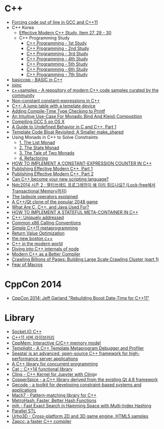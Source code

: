 C++
===
* [Forcing code out of line in GCC and C++11](http://xania.org/201209/forcing-code-out-of-line-in-gcc)
* C++ Korea
  * [Effective Modern C++ Study, Item 27, 29 - 30](http://www.slideshare.net/utilforever/c-korea-effective-modern-c-study-item-27-29-30)
  * C++ Programming Study
    * [C++ Programming - 1st Study](http://www.slideshare.net/utilforever/c-programming-1s-study)
    * [C++ Programming - 2nd Study](http://www.slideshare.net/utilforever/c-programming-2nd-study)
    * [C++ Programming - 3rd Study](http://www.slideshare.net/utilforever/c-programming-3rd-study)
    * [C++ Programming - 4th Study](http://www.slideshare.net/utilforever/c-programming-4th-study)
    * [C++ Programming - 5th Study](http://www.slideshare.net/utilforever/c-programming-5th-study)
    * [C++ Programming - 6th Study](http://www.slideshare.net/utilforever/c-programming-6th-study)
    * [C++ Programming - 7th Study](http://www.slideshare.net/utilforever/c-programming-7th-study)
* [basiccpp - BASIC in C++](https://github.com/rollbear/basicpp)
* [joinc](http://www.joinc.co.kr/modules/moniwiki/wiki.php/Site/C++)
* [c++​samples - A repository of modern C++ code samples curated by the community](http://www.cppsamples.com/)
* [Non-constant constant-expressions in C++](http://b.atch.se/posts/non-constant-constant-expressions/)
* [C++: A jump table with a template device](https://monoinfinito.wordpress.com/2015/05/05/c-a-jump-table-with-a-template-device/)
* [Adding Compile-Time Type Checking to Printf](https://msdn.microsoft.com/en-us/magazine/dn973010.aspx)
* [An Intuitive Use-Case For Monadic Bind And Kleisli Composition](https://daniel-j-h.github.io/post/intuitive-monadic-bind-kleisli-composition/)
* [Compiling GCC 5 on OS X](https://solarianprogrammer.com/2015/05/01/compiling-gcc-5-mac-os-x/)
* [A Guide to Undefined Behavior in C and C++, Part 1](http://blog.regehr.org/archives/213)
* [Template Code Bloat Revisited: A Smaller make_shared](http://blog2.emptycrate.com/content/template-code-bloat-revisited-smaller-makeshared)
* Using Monads in C++ to Solve Constraints
  * [1. The List Monad](http://bartoszmilewski.com/2015/05/11/using-monads-in-c-to-solve-constraints-1-the-list-monad/)
  * [2. The State Monad](http://bartoszmilewski.com/2015/05/14/using-monads-in-c-to-solve-constraints-2-the-state-monad/)
  * [3. The Tale of Two Monads](http://bartoszmilewski.com/2015/05/18/using-monads-in-c-to-solve-constraints-3-the-tale-of-two-monads/)
  * [4. Refactoring](http://bartoszmilewski.com/2015/05/25/using-monads-in-c-to-solve-constraints-4-refactoring/)
* [HOW TO IMPLEMENT A CONSTANT-EXPRESSION COUNTER IN C++](http://b.atch.se/posts/constexpr-counter/)
* [Publishing Effective Modern C++, Part 1](http://scottmeyers.blogspot.kr/2015/05/publishing-effective-modern-c-part-1.html)
* [Publishing Effective Modern C++, Part 2](http://scottmeyers.blogspot.kr/2015/06/publishing-effective-modern-c-part-2.html)
* [Can C++ become your new scripting language?](http://www.nu42.com/2015/05/cpp-new-scripting-language.html)
* [Ndc2014 시즌 2 : 멀티쓰레드 프로그래밍이 왜 이리 힘드나요? (Lock-free에서 Transactional Memory까지)](http://www.slideshare.net/zzapuno/ndc2014-2)
* [The tadpole operators explained](http://blogs.msdn.com/b/oldnewthing/archive/2015/05/26/10617079.aspx)
* [A C++/Qt clone of the popular 2048 game](https://github.com/jvaelen/2048)
* [What Are C, C++, and Java Used For?](http://danluu.com/boring-languages/)
* [HOW TO IMPLEMENT A STATEFUL META-CONTAINER IN C++](http://b.atch.se/posts/constexpr-meta-container/)
* [C++: Uniquely addressed](http://pfultz2.com/blog/2015/05/31/unique-address/)
* [Common x86 Calling Conventions](https://jlospinoso.github.io/assembly/c/developing/software/2015/04/04/common-x86-calling-conventions.html)
* [Simple C++11 metaprogramming](http://pdimov.com/cpp2/simple_cxx11_metaprogramming.html)
* [Return Value Optimization](http://rohankshir.github.io/2015/05/01/return-value-optimization/)
* [the new boston c++](https://www.thenewboston.com/videos.php?cat=16)
* [C++ in the modern world](https://medium.com/@CPP_Coder/c-in-the-modern-world-ce6f470dfbe0)
* [Diving into C++ internals of node](https://blog.indutny.com/c.cpp-in-node)
* [Modern C++ as a Better Compiler](http://moderncpp.com/2015/04/13/modern-c-as-a-better-compiler/)
* [Crawling Billions of Pages: Building Large Scale Crawling Cluster (part 1)](http://engineering.bloomreach.com/crawling-billions-of-pages-building-large-scale-crawling-cluster-part-1/)
* [Fear of Macros](http://www.greghendershott.com/fear-of-macros/)

# CppCon 2014
* [CppCon 2014: Jeff Garland "Rebuilding Boost Date-Time for C++11"](https://www.youtube.com/watch?v=VBHXmqB4i_s)

# Library
* [Socket.IO C++](http://socket.io/blog/socket-io-cpp/)
* [C++11 서버 라이브러리](http://readme.skplanet.com/?p=10399)
* [CppMem: Interactive C/C++ memory model](http://svr-pes20-cppmem.cl.cam.ac.uk/cppmem/)
* [Templight - A C++ Template Metaprogram Debugger and Profiler](http://plc.inf.elte.hu/templight/)
* [Seastar is an advanced, open-source C++ framework for high-performance server applications](http://www.seastar-project.org/)
* [A C++ library for concurrent programming](https://github.com/ademakov/Evenk)
* [Cat :: C++14 functional library](http://cat.github.io/)
* [Cling - C++ Kernel for Jupyter with Cling](https://github.com/minrk/clingkernel)v
* [CopperSpice - a C++ library derived from the existing Qt 4.8 framework](http://www.copperspice.com/)
* [Gecode - a toolkit for developing constraint-based systems and applications](http://www.gecode.org/)
* [Mach7 - Pattern-matching library for C++](https://github.com/solodon4/Mach7)
* [MetroHash: Faster, Better Hash Functions](http://www.jandrewrogers.com/2015/05/27/metrohash/)
* [mih - Fast Exact Search in Hamming Space with Multi-Index Hashing](http://www.cs.toronto.edu/~norouzi/research/mih/)
* [Parallel STL](https://parallelstl.codeplex.com/)
* [Urho3D - Cross-platform 2D and 3D game engine, HTML5 samples](http://urho3d.github.io/HTML5-samples.html)
* [Zapcc: a faster C++ compiler](http://www.zapcc.com/)
